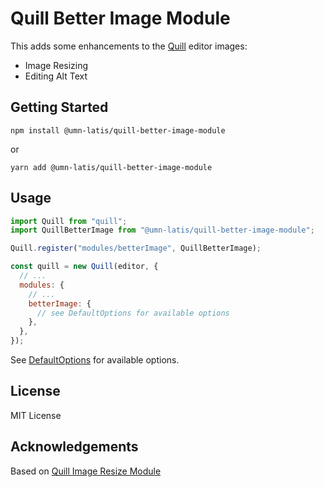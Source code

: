 # Quill Better Image Module

This adds some enhancements to the [Quill](https://quilljs.com/) editor images:

- Image Resizing
- Editing Alt Text

## Getting Started

```console
npm install @umn-latis/quill-better-image-module
```

or

```console
yarn add @umn-latis/quill-better-image-module
```

## Usage

```js
import Quill from "quill";
import QuillBetterImage from "@umn-latis/quill-better-image-module";

Quill.register("modules/betterImage", QuillBetterImage);

const quill = new Quill(editor, {
  // ...
  modules: {
    // ...
    betterImage: {
      // see DefaultOptions for available options
    },
  },
});
```

See [DefaultOptions](./src/DefaultOptions.ts) for available options.

## License

MIT License

## Acknowledgements

Based on [Quill Image Resize Module](https://github.com/kensnyder/quill-image-resize-module)
